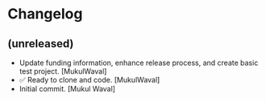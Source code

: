 Changelog
=========


(unreleased)
------------
- Update funding information, enhance release process, and create basic
  test project. [MukulWaval]
- ✅ Ready to clone and code. [MukulWaval]
- Initial commit. [Mukul Waval]


